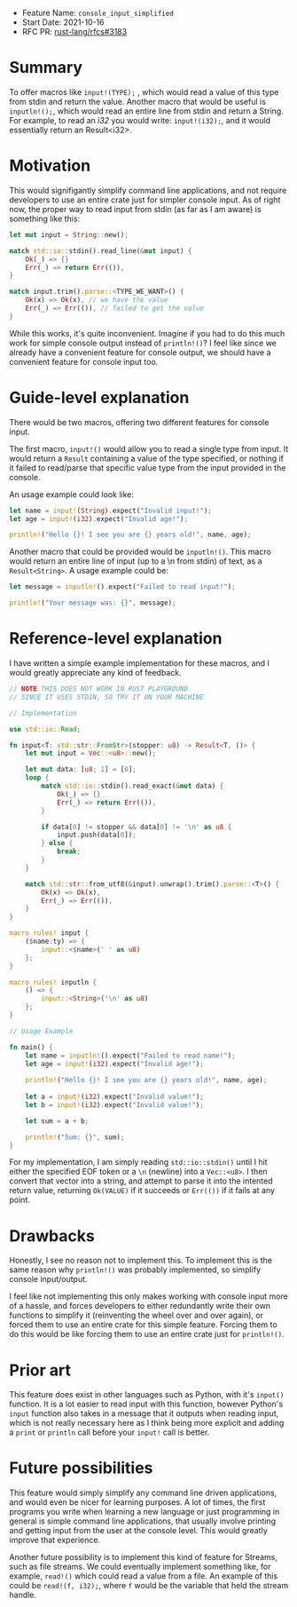 - Feature Name: `console_input_simplified`
- Start Date: 2021-10-16
- RFC PR: [rust-lang/rfcs#3183](https://github.com/rust-lang/rfcs/pull/3183)

# Summary

To offer macros like `input!(TYPE);` , which would read a value of this type from stdin and return the value. Another macro that would be useful is `inputln!();`, which would read an entire line from stdin and return a String. For example, to read an *i32* you would write: `input!(i32);`, and it would essentially return an Result\<i32><i32>.

# Motivation

This would signifigantly simplify command line applications, and not require developers to use an entire crate just for simpler console input. As of right now, the proper way to read input from stdin (as far as I am aware) is something like this:

```rust
let mut input = String::new();

match std::io::stdin().read_line(&mut input) {
    Ok(_) => {}
    Err(_) => return Err(()),
}

match input.trim().parse::<TYPE_WE_WANT>() {
    Ok(x) => Ok(x), // we have the value
    Err(_) => Err(()), // failed to get the value
}
```

While this works, it's quite inconvenient. Imagine if you had to do this much work for simple console output instead of `println!()`? I feel like since we already have a convenient feature for console output, we should have a convenient feature for console input too.

# Guide-level explanation

There would be two macros, offering two different features for console input.

The first macro, `input!()` would allow you to read a single type from input. It would return a `Result` containing a value of the type specified, or nothing if it failed to read/parse that specific value type from the input provided in the console.

An usage example could look like:

```rust
let name = input!(String).expect("Invalid input!");
let age = input!(i32).expect("Invalid age!");

println!("Hello {}! I see you are {} years old!", name, age);
```

Another macro that could be provided would be `inputln!()`. This macro would return an entire line of input (up to a \n from stdin) of text, as a `Result<String>`. A usage example could be:

```rust
let message = inputln!().expect("Failed to read input!");

println!("Your message was: {}", message);
```

# Reference-level explanation

I have written a simple example implementation for these macros, and I would greatly appreciate any kind of feedback.

```rust
// NOTE THIS DOES NOT WORK IN RUST PLAYGROUND
// SINCE IT USES STDIN, SO TRY IT ON YOUR MACHINE

// Implementation

use std::io::Read;

fn input<T: std::str::FromStr>(stopper: u8) -> Result<T, ()> {
    let mut input = Vec::<u8>::new();

    let mut data: [u8; 1] = [0];
    loop {
        match std::io::stdin().read_exact(&mut data) {
            Ok(_) => {}
            Err(_) => return Err(()),
        }

        if data[0] != stopper && data[0] != '\n' as u8 {
            input.push(data[0]);
        } else {
            break;
        }
    }

    match std::str::from_utf8(&input).unwrap().trim().parse::<T>() {
        Ok(x) => Ok(x),
        Err(_) => Err(()),
    }
}

macro_rules! input {
    ($name:ty) => {
        input::<$name>(' ' as u8)
    };
}

macro_rules! inputln {
    () => {
        input::<String>('\n' as u8)
    };
}

// Usage Example

fn main() {
    let name = inputln!().expect("Failed to read name!");
    let age = input!(i32).expect("Invalid age!");
    
    println!("Hello {}! I see you are {} years old!", name, age);
    
    let a = input!(i32).expect("Invalid value!");
    let b = input!(i32).expect("Invalid value!");

    let sum = a + b;

    println!("Sum: {}", sum);
}
```

For my implementation, I am simply reading `std::io::stdin()` until I hit either the specified EOF token or a `\n` (newline) into a `Vec::<u8>`. I then convert that vector into a string, and attempt to parse it into the intented return value, returning `Ok(VALUE)` if it succeeds or `Err(())` if it fails at any point.

# Drawbacks

Honestly, I see no reason not to implement this. To implement this is the same reason why `println!()` was probably implemented, so simplify console input/output.

I feel like not implementing this only makes working with console input more of a hassle, and forces developers to either redundantly write their own functions to simplify it (reinventing the wheel over and over again), or forced them to use an entire crate for this simple feature. Forcing them to do this would be like forcing them to use an entire crate just for `println!()`.

# Prior art

This feature does exist in other languages such as Python, with it's `input()` function. It is a lot easier to read input with this function, however Python's `input` function also takes in a message that it outputs when reading input, which is not really necessary here as I think being more explicit and adding a `print` or `println` call before your `input!` call is better.

# Future possibilities

This feature would simply simplify any command line driven applications, and would even be nicer for learning purposes. A lot of times, the first programs you write when learning a new language or just programming in general is simple command line applications, that usually involve printing and getting input from the user at the console level. This would greatly improve that experience.

Another future possibility is to implement this kind of feature for Streams, such as file streams. We could eventually implement something like, for example, `read!()` which could read a value from a file. An example of this could be `read!(f, i32);`, where `f` would be the variable that held the stream handle.
